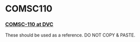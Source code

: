 # COMSC110
### [COMSC-110 at DVC](http://www3.dvc.edu/org/info/schedules/course-detail.htm?keySection=8265Spring2015ComputerScience%28DVC%26LMC%29)

These should be used as a reference.
DO NOT COPY & PASTE.
